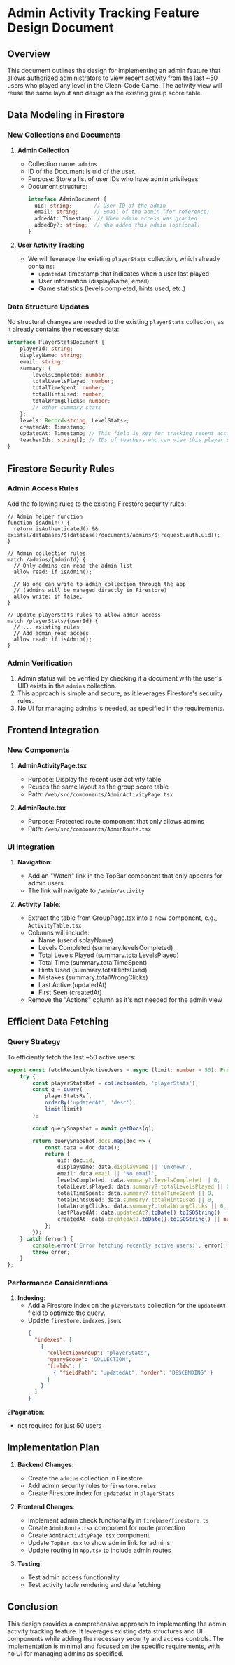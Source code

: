 # Admin Activity Tracking Feature Design Document

## Overview

This document outlines the design for implementing an admin feature that allows authorized administrators to view recent
activity from the last ~50 users who played any level in the Clean-Code Game. The activity view will reuse the same
layout and design as the existing group score table.

## Data Modeling in Firestore

### New Collections and Documents

1. **Admin Collection**
    - Collection name: `admins`
    - ID of the Document is uid of the user.
    - Purpose: Store a list of user IDs who have admin privileges
    - Document structure:
      ```typescript
      interface AdminDocument {
        uid: string;       // User ID of the admin
        email: string;     // Email of the admin (for reference)
        addedAt: Timestamp; // When admin access was granted
        addedBy?: string;  // Who added this admin (optional)
      }
      ```

2. **User Activity Tracking**
    - We will leverage the existing `playerStats` collection, which already contains:
        - `updatedAt` timestamp that indicates when a user last played
        - User information (displayName, email)
        - Game statistics (levels completed, hints used, etc.)

### Data Structure Updates

No structural changes are needed to the existing `playerStats` collection, as it already contains the necessary data:

```typescript
interface PlayerStatsDocument {
    playerId: string;
    displayName: string;
    email: string;
    summary: {
        levelsCompleted: number;
        totalLevelsPlayed: number;
        totalTimeSpent: number;
        totalHintsUsed: number;
        totalWrongClicks: number;
        // other summary stats
    };
    levels: Record<string, LevelStats>;
    createdAt: Timestamp;
    updatedAt: Timestamp; // This field is key for tracking recent activity
    teacherIds: string[]; // IDs of teachers who can view this player's stats
}
```

## Firestore Security Rules

### Admin Access Rules

Add the following rules to the existing Firestore security rules:

```
// Admin helper function
function isAdmin() {
  return isAuthenticated() && exists(/databases/$(database)/documents/admins/$(request.auth.uid));
}

// Admin collection rules
match /admins/{adminId} {
  // Only admins can read the admin list
  allow read: if isAdmin();
  
  // No one can write to admin collection through the app
  // (admins will be managed directly in Firestore)
  allow write: if false;
}

// Update playerStats rules to allow admin access
match /playerStats/{userId} {
  // ... existing rules
  // Add admin read access
  allow read: if isAdmin();
}
```

### Admin Verification

1. Admin status will be verified by checking if a document with the user's UID exists in the `admins` collection.
2. This approach is simple and secure, as it leverages Firestore's security rules.
3. No UI for managing admins is needed, as specified in the requirements.

## Frontend Integration

### New Components

1. **AdminActivityPage.tsx**
    - Purpose: Display the recent user activity table
    - Reuses the same layout as the group score table
    - Path: `/web/src/components/AdminActivityPage.tsx`

2. **AdminRoute.tsx**
    - Purpose: Protected route component that only allows admins
    - Path: `/web/src/components/AdminRoute.tsx`

### UI Integration

1. **Navigation**:
    - Add an "Watch" link in the TopBar component that only appears for admin users
    - The link will navigate to `/admin/activity`

2. **Activity Table**:
    - Extract the table from GroupPage.tsx into a new component, e.g., `ActivityTable.tsx`
    - Columns will include:
        - Name (user.displayName)
        - Levels Completed (summary.levelsCompleted)
        - Total Levels Played (summary.totalLevelsPlayed)
        - Total Time (summary.totalTimeSpent)
        - Hints Used (summary.totalHintsUsed)
        - Mistakes (summary.totalWrongClicks)
        - Last Active (updatedAt)
        - First Seen (createdAt)
    - Remove the "Actions" column as it's not needed for the admin view

## Efficient Data Fetching

### Query Strategy

To efficiently fetch the last ~50 active users:

```typescript
export const fetchRecentlyActiveUsers = async (limit: number = 50): Promise<UserActivity[]> => {
    try {
        const playerStatsRef = collection(db, 'playerStats');
        const q = query(
            playerStatsRef,
            orderBy('updatedAt', 'desc'),
            limit(limit)
        );

        const querySnapshot = await getDocs(q);

        return querySnapshot.docs.map(doc => {
            const data = doc.data();
            return {
                uid: doc.id,
                displayName: data.displayName || 'Unknown',
                email: data.email || 'No email',
                levelsCompleted: data.summary?.levelsCompleted || 0,
                totalLevelsPlayed: data.summary?.totalLevelsPlayed || 0,
                totalTimeSpent: data.summary?.totalTimeSpent || 0,
                totalHintsUsed: data.summary?.totalHintsUsed || 0,
                totalWrongClicks: data.summary?.totalWrongClicks || 0,
                lastPlayedAt: data.updatedAt?.toDate().toISOString() || null,
                createdAt: data.createdAt?.toDate().toISOString() || null
            };
        });
    } catch (error) {
        console.error('Error fetching recently active users:', error);
        throw error;
    }
};
```

### Performance Considerations

1. **Indexing**:
    - Add a Firestore index on the `playerStats` collection for the `updatedAt` field to optimize the query.
    - Update `firestore.indexes.json`:
      ```json
      {
        "indexes": [
          {
            "collectionGroup": "playerStats",
            "queryScope": "COLLECTION",
            "fields": [
              { "fieldPath": "updatedAt", "order": "DESCENDING" }
            ]
          }
        ]
      }
      ```

2**Pagination**:
- not required for just 50 users

## Implementation Plan

1. **Backend Changes**:
    - Create the `admins` collection in Firestore
    - Add admin security rules to `firestore.rules`
    - Create Firestore index for `updatedAt` in `playerStats`

2. **Frontend Changes**:
    - Implement admin check functionality in `firebase/firestore.ts`
    - Create `AdminRoute.tsx` component for route protection
    - Create `AdminActivityPage.tsx` component
    - Update `TopBar.tsx` to show admin link for admins
    - Update routing in `App.tsx` to include admin routes

3. **Testing**:
    - Test admin access functionality
    - Test activity table rendering and data fetching

## Conclusion

This design provides a comprehensive approach to implementing the admin activity tracking feature. It leverages existing
data structures and UI components while adding the necessary security and access controls. The implementation is minimal
and focused on the specific requirements, with no UI for managing admins as specified.